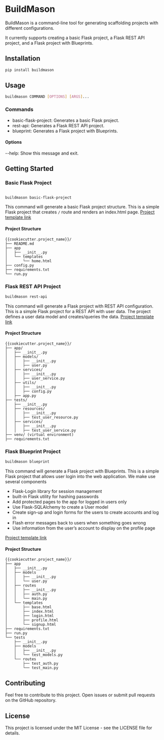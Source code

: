 # BuildMason

BuildMason is a command-line tool for generating scaffolding projects with different configurations.

It currently supports creating a basic Flask project, a Flask REST API project, and a Flask project with Blueprints.

## Installation

```bash
pip install buildmason
```

## Usage
```bash
buildmason COMMAND [OPTIONS] [ARGS]...
```
### Commands

- basic-flask-project: Generates a basic Flask project.
- rest-api: Generates a Flask REST API project.
- blueprint: Generates a Flask project with Blueprints.

#### Options
--help: Show this message and exit.

## Getting Started

### Basic Flask Project
```bash

buildmason basic-flask-project
```

This command will generate a basic Flask project structure. This is a simple Flask project that creates `/` route and renders an index.html page.
[Project template link](https://github.com/Worm4047/buildmason-basic-flask/tree/main/%7B%7Bcookiecutter.project_name%7D%7D)
#### Project Structure
```
{{cookiecutter.project_name}}/
├── README.md
├── app
│   ├── __init__.py
│   └── templates
│       └── home.html
├── config.py
├── requirements.txt
└── run.py
````

### Flask REST API Project
```bash
buildmason rest-api
```
This command will generate a Flask project with REST API configuration. This is a simple Flask project for a REST API with user data. The project defines a user data model and creates/queries the data. [Project template link](https://github.com/Worm4047/buildmason-flask-rest/tree/main/%7B%7Bcookiecutter.project_name%7D%7D)

#### Project Structure
```
{{cookiecutter.project_name}}/
├── app/
│   ├── __init__.py
│   ├── models/
│   │   ├── __init__.py
│   │   ├── user.py
│   ├── services/
│   │   ├── __init__.py
│   │   ├── user_service.py
│   ├── utils/
│   │   ├── __init__.py
│   │   ├── config.py
│   ├── app.py
├── tests/
│   ├── __init__.py
│   ├── resources/
│   │   ├── __init__.py
│   │   ├── test_user_resource.py
│   ├── services/
│   │   ├── __init__.py
│   │   ├── test_user_service.py
├── venv/ (virtual environment)
├── requirements.txt
```

### Flask Blueprint Project
```bash
buildmason blueprint
```
This command will generate a Flask project with Blueprints. This is a simple Flask project that allows user login into the web application. We make use several components
- Flask-Login library for session management
- built-in Flask utility for hashing passwords
- Add protected pages to the app for logged in users only
- Use Flask-SQLAlchemy to create a User model
- Create sign-up and login forms for the users to create accounts and log in
- Flash error messages back to users when something goes wrong
- Use information from the user’s account to display on the profile page

[Project template link](https://github.com/Worm4047/buildmason-flask-blueprint/tree/master/%7B%7Bcookiecutter.project_name%7D%7D)
#### Project Structure
```
{{cookiecutter.project_name}}/
├── app
│   ├── __init__.py
│   ├── models
│   │   ├── __init__.py
│   │   └── user.py
│   ├── routes
│   │   ├── __init__.py
│   │   ├── auth.py
│   │   └── main.py
│   └── templates
│       ├── base.html
│       ├── index.html
│       ├── login.html
│       ├── profile.html
│       └── signup.html
├── requirements.txt
├── run.py
└── tests
    ├── __init__.py
    ├── models
    │   ├── __init__.py
    │   └── test_models.py
    └── routes
        ├── test_auth.py
        └── test_main.py

```

## Contributing
Feel free to contribute to this project. Open issues or submit pull requests on the GitHub repository.

## License
This project is licensed under the MIT License - see the LICENSE file for details.



